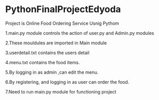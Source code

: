 # PythonFinalProjectEdyoda
Project is Online Food Ordering Service Usnig Pythom

1.main.py module controls the action of user.py and Admin.py modules

2.These mouldules are imported in Main module

3.userdetail.txt contains the users detail

4.menu.txt contains the food items.

5.By logging in as admin ,can edit the menu.

6.By registering, and logging in as user can order the food.

7.Need to run main.py module for functioning project
